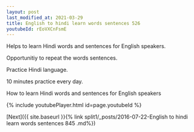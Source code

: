 ```yaml
---
layout: post
last_modified_at: 2021-03-29
title: English to hindi learn words sentences 526 
youtubeId: rEoVXCnFsmE
---
```

 
 
Helps to learn Hindi words and sentences for English speakers.

Opportunitiy to repeat the words sentences. 

Practice Hindi language. 
 
10 minutes practice every day. 
 
How to learn Hindi words and sentences for English speakers 
 
{% include youtubePlayer.html id=page.youtubeId %}
 
 
[Next]({{ site.baseurl }}{% link  split1/_posts/2016-07-22-English to hindi learn words sentences 845 .md%})
 
